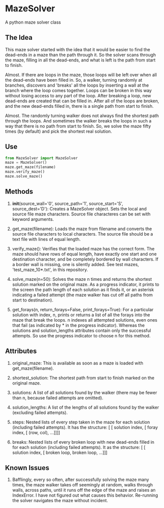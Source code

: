 # MazeSolver
A python maze solver class

## The Idea
This maze solver started with the idea that it would be
easier to find the dead-ends in a maze than the path through
it. So the solver scans through the maze, filling in all
the dead-ends, and what is left is the path from start to
finish.

Almost. If there are loops in the maze, those loops will be
left over when all the dead-ends have been filled in. So, a
walker, turning randomly at branches, discovers and 'breaks'
all the loops by inserting a wall at the branch where the
loop comes together. Loops can be broken in this way without
losing access to any part of the loop. After breaking a
loop, new dead-ends are created that can be filled in. After
all of the loops are broken, and the new dead-ends filled in,
there is a single path from start to finish.

Almost. The randomly turning walker does not always find the
shortest path through the loops. And sometimes the walker
breaks the loops in such a way that there is no path from
start to finish. So, we solve the maze fifty times (by
default) and pick the shortest real solution.

## Use
```python
from MazeSolver import MazeSolver
maze = MazeSolver()
maze.get_maze(filename)
maze.verify_maze()
maze.solve_maze()
```

## Methods
1. __init__(source_wall='0', source_path='1',
            source_start='S', source_dest='D'):
    Creates a MazeSolver object. Sets the local and source file maze
    characters. Source file characteres can be set with keyword
    arguments.

2. get_maze(filename): Loads the maze from filename and converts the source file
   characters to local characters. The source file should be a text file with
   lines of equal length.

3. verify_maze(): Verifies that the loaded maze has the correct form. The maze
   should have rows of equal length, have exactly one start and one destination
   character, and be completely bordered by wall characters. If a border wall is
   missing, one is silently added. See test mazes, 'test_maze_10\*.txt', in this
   repository.

4. solve_maze(n=50): Solves the maze n times and returns the shortest solution
   marked on the original maze. As a progress indicator, it prints to the screen
   the path length of each solution as it finds it, or an asterisk indicating a
   failed attempt (the maze walker has cut off all paths from start to
   destination). 

5. get_forays(n, return_forays=False, print_forays=True):
   For a particular solution with index, n, prints or returns a list of all the
   forays into the maze that break the loops. n indexes all attempted solutions,
   even ones that fail (as indicated by \* in the progress indicator). Whereas
   the solutions and solution_lengths attributes contain only the successful
   attempts. So use the progress indicator to choose n for this method.

## Attributes
1. original_maze:  This is available as soon as a maze is loaded with
   get_maze(filename).

2. shortest_solution:  The shortest path from start to finish marked on the
   original maze. 

3. solutions:  A list of all solutions found by the walker (there may be fewer
   than n, because failed attempts are omitted).
                      
4. solution_lengths:  A list of the lengths of all solutions found by the walker
   (excluding failed attempts).

5. steps:  Nested lists of every step taken in the maze for each solution
   (including failed attempts). It has the structure:
   [ [ solution index, [ foray index, [ (row, col), ...]]]]

6. breaks:  Nested lists of every broken loop with new dead-ends filled in for
   each solution (including failed attempts). It as the structure:
   [ [ solution index, [ broken loop, broken loop, ...]]]

## Known Issues

1. Bafflingly, every so often, after successfully solving the maze many times,
   the maze walker takes off seemingly at random, walks through walls, across
   paths, until it runs off the edge of the maze and raises an IndexError. I
   have not figured out what causes this behavior. Re-running the solver
   navigates the maze without incident.
